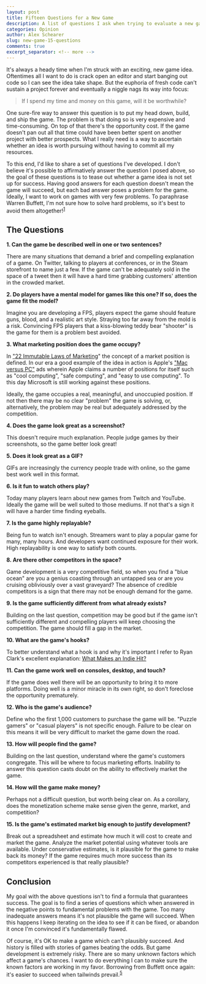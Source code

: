```yaml
---
layout: post
title: Fifteen Questions for a New Game 
description: A list of questions I ask when trying to evaluate a new game idea.
categories: Opinion
author: Alex Schearer
slug: new-game-15-questions
comments: true
excerpt_separator: <!-- more -->
---
```


It's always a heady time when I'm struck with an exciting, new game idea. Oftentimes all I want to do is crack open an editor and start banging out code so I can see the idea take shape. But the euphoria of fresh code can't sustain a project forever and eventually a niggle nags its way into focus: 

  > If I spend my time and money on this game, will it be worthwhile?

<!-- more -->

One sure-fire way to answer this question is to put my head down, build, and ship the game. The problem is that doing so is very expensive and time-consuming. On top of that there's the opportunity cost. If the game doesn't pan out all that time could have been better spent on another project with better prospects. What I really need is a way to ascertain whether an idea is worth pursuing without having to commit all my resources. 

To this end, I'd like to share a set of questions I've developed. I don't believe it's possible to affirmatively answer the question I posed above, so the goal of these questions is to tease out whether a game idea is not set up for success. Having good answers for each question doesn't mean the game will succeed, but each bad answer poses a problem for the game. Ideally, I want to work on games with very few problems. To paraphrase Warren Buffett, I'm not sure how to solve hard problems, so it's best to avoid them altogether!<sup>[1][1]</sup>

## The Questions

**1. Can the game be described well in one or two sentences?**

There are many situations that demand a brief and compelling explanation of a game. On Twitter, talking to players at conferences, or in the Steam storefront to name just a few. If the game can't be adequately sold in the space of a tweet then it will have a hard time grabbing customers' attention in the crowded market.

**2. Do players have a mental model for games like this one? If so, does the game fit the model?**

Imagine you are developing a FPS, players expect the game should feature guns, blood, and a realistic art style. Straying too far away from the mold is a risk. Convincing FPS players that a kiss-blowing teddy bear "shooter" is the game for them is a problem best avoided.

**3. What marketing position does the game occupy?**

In ["22 Immutable Laws of Marketing][2]" the concept of a market position is defined. In our era a good example of the idea in action is Apple's ["Mac versus PC"][3] ads wherein Apple claims a number of positions for itself such as "cool computing", "safe computing", and "easy to use computing". To this day Microsoft is still working against these positions.

Ideally, the game occupies a real, meaningful, and unoccupied position. If not then there may be no clear "problem" the game is solving, or, alternatively, the problem may be real but adequately addressed by the competition.

**4. Does the game look great as a screenshot?**

This doesn't require much explanation. People judge games by their screenshots, so the game better look great!

**5. Does it look great as a GIF?**

GIFs are increasingly the currency people trade with online, so the game best work well in this format.

**6. Is it fun to watch others play?**

Today many players learn about new games from Twitch and YouTube. Ideally the game will be well suited to those mediums. If not that's a sign it will have a harder time finding eyeballs.

**7. Is the game highly replayable?**

Being fun to watch isn't enough. Streamers want to play a popular game for many, many hours. And developers want continued exposure for their work. High replayability is one way to satisfy both counts.

**8. Are there other competitors in the space?**

Game development is a very competitive field, so when you find a "blue ocean" are you a genius coasting through an untapped sea or are you cruising obliviously over a vast graveyard? The absence of credible competitors is a sign that there may not be enough demand for the game.

**9. Is the game sufficiently different from what already exists?**

Building on the last question, competition may be good but if the game isn't sufficiently different and compelling players will keep choosing the competition. The game should fill a gap in the market.

**10. What are the game's hooks?**

To better understand what a hook is and why it's important I refer to Ryan Clark's excellent explanation: [What Makes an Indie Hit?][4]

**11. Can the game work well on consoles, desktop, and touch?**

If the game does well there will be an opportunity to bring it to more platforms. Doing well is a minor miracle in its own right, so don't foreclose the opportunity prematurely.

**12. Who is the game's audience?**

Define who the first 1,000 customers to purchase the game will be. "Puzzle gamers" or "casual players" is not specific enough. Failure to be clear on this means it will be very difficult to market the game down the road.

**13. How will people find the game?**

Building on the last question, understand where the game's customers congregate. This will be where to focus marketing efforts. Inability to answer this question casts doubt on the ability to effectively market the game.

**14. How will the game make money?**

Perhaps not a difficult question, but worth being clear on. As a corollary, does the monetization scheme make sense given the genre, market, and competition?

**15. Is the game's estimated market big enough to justify development?**

Break out a spreadsheet and estimate how much it will cost to create and market the game. Analyze the market potential using whatever tools are available. Under conservative estimates, is it plausible for the game to make back its money? If the game requires much more success than its competitors experienced is that really plausible?

## Conclusion
My goal with the above questions isn't to find a formula that guarantees success. The goal is to find a series of questions which when answered in the negative points to fundamental problems with the game. Too many inadequate answers means it's not plausible the game will succeed. When this happens I keep iterating on the idea to see if it can be fixed, or abandon it once I'm convinced it's fundamentally flawed.

Of course, it's OK to make a game which can't plausibly succeed. And history is filled with stories of games beating the odds. But game development is extremely risky. There are so many unknown factors which affect a game's chances. I want to do everything I can to make sure the known factors are working in my favor. Borrowing from Buffett once again: it's easier to succeed when tailwinds prevail.<sup>[5][5]</sup>

[1]: http://www.berkshirehathaway.com/letters/1989.html
[2]: https://www.goodreads.com/book/show/33449.The_22_Immutable_Laws_of_Marketing
[3]: https://www.youtube.com/watch?v=ZwQpPqPKbAw
[4]: https://www.gamasutra.com/blogs/RyanClark/20150917/253842/What_Makes_an_Indie_Hit_How_to_Choose_the_Right_Design.php
[5]: http://www.berkshirehathaway.com/letters/1977.html